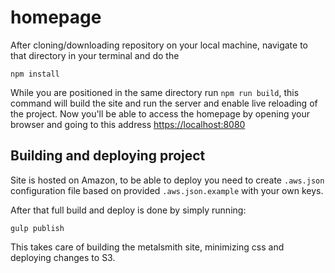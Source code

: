 # homepage

After cloning/downloading repository on your local machine, navigate to that directory in your terminal and do the

```
npm install
```

While you are positioned in the same directory run `npm run build`, this command will build the site
and run the server and enable live reloading of the project. Now you'll be able to access the homepage by opening
your browser and going to this address
[https://localhost:8080](https://localhost:8080)

## Building and deploying project

Site is hosted on Amazon, to be able to deploy you need to create `.aws.json` configuration file based on provided `.aws.json.example` with your own keys.

After that full build and deploy is done by simply running:

```
gulp publish
```

This takes care of building the metalsmith site, minimizing css and deploying changes to S3.



